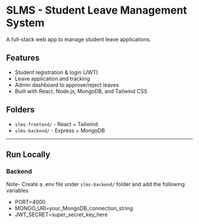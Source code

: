 # SLMS - Student Leave Management System

A full-stack web app to manage student leave applications.

## Features
- Student registration & login (JWT)
- Leave application and tracking
- Admin dashboard to approve/reject leaves
- Built with React, Node.js, MongoDB, and Tailwind CSS

## Folders
- `slms-frontend/` - React + Tailwind
- `slms-backend/` - Express + MongoDB

---

## Run Locally

### Backend

Note- Create a .env file under `slms-backend/` folder and add the following variables
- PORT=4000
- MONGO_URI=your_MongoDB_connection_string
- JWT_SECRET=super_secret_key_here
